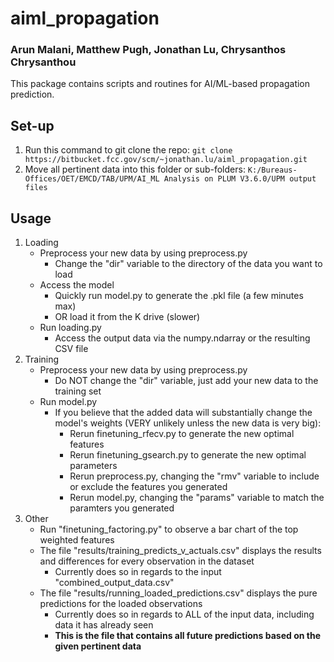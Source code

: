 # aiml_propagation
### Arun Malani, Matthew Pugh, Jonathan Lu, Chrysanthos Chrysanthou

This package contains scripts and routines for AI/ML-based propagation prediction.

## Set-up
1. Run this command to git clone  the repo: ```git clone https://bitbucket.fcc.gov/scm/~jonathan.lu/aiml_propagation.git```
2. Move all pertinent data into this folder or sub-folders: ```K:/Bureaus-Offices/OET/EMCD/TAB/UPM/AI_ML Analysis on PLUM V3.6.0/UPM output files```

## Usage
1. Loading
    - Preprocess your new data by using preprocess.py
        - Change the "dir" variable to the directory of the data you want to load
    - Access the model
        - Quickly run model.py to generate the .pkl file (a few minutes max)
        - OR load it from the K drive (slower)
    - Run loading.py
        - Access the output data via the numpy.ndarray or the resulting CSV file
2. Training
    - Preprocess your new data by using preprocess.py
        - Do NOT change the "dir" variable, just add your new data to the training set
    - Run model.py
        - If you believe that the added data will substantially change the model's weights (VERY unlikely unless the new data is very big):
            - Rerun finetuning_rfecv.py to generate the new optimal features
            - Rerun finetuning_gsearch.py to generate the new optimal parameters
            - Rerun preprocess.py, changing the "rmv" variable to include or exclude the features you generated
            - Rerun model.py, changing the "params" variable to match the paramters you generated
3. Other
    - Run "finetuning_factoring.py" to observe a bar chart of the top weighted features
    - The file "results/training_predicts_v_actuals.csv" displays the results and differences for every observation in the dataset
        - Currently does so in regards to the input "combined_output_data.csv"
    - The file "results/running_loaded_predictions.csv" displays the pure predictions for the loaded observations 
        - Currently does so in regards to ALL of the input data, including data it has already seen 
        - **This is the file that contains all future predictions based on the given pertinent data**


